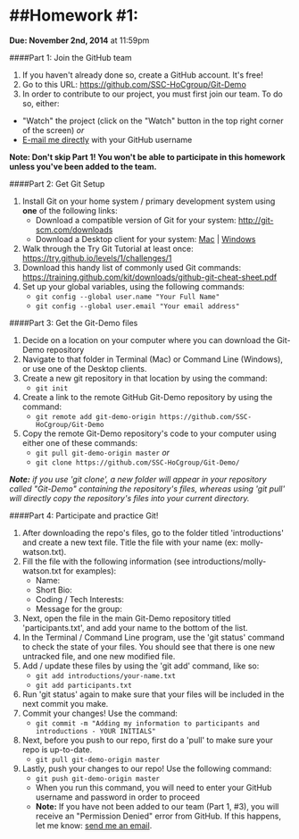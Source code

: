 ##Homework \#1:
=============

**Due: November 2nd, 2014** at 11:59pm

####Part 1: Join the GitHub team

1. If you haven't already done so, create a GitHub account. It's free!
2. Go to this URL: https://github.com/SSC-HoCgroup/Git-Demo
3. In order to contribute to our project, you must first join our team. To do so, either:
  * "Watch" the project (click on the "Watch" button in the top right corner of the screen) *or* 
  * [E-mail me directly](mailto:mollyawatson@gmail.com) with your GitHub username

**Note: Don't skip Part 1! You won't be able to participate in this homework unless you've been added to the team.**

####Part 2: Get Git Setup

1. Install Git on your home system / primary development system using **one** of the following links:
	* Download a compatible version of Git for your system: http://git-scm.com/downloads
	* Download a Desktop client for your system: [Mac](https://mac.github.com/) | [Windows](https://windows.github.com/)
2. Walk through the Try Git Tutorial at least once: https://try.github.io/levels/1/challenges/1
3. Download this handy list of commonly used Git commands: https://training.github.com/kit/downloads/github-git-cheat-sheet.pdf
4. Set up your global variables, using the following commands:
	* ```git config --global user.name "Your Full Name"```
	* ```git config --global user.email "Your email address"```

####Part 3: Get the Git-Demo files

1. Decide on a location on your computer where you can download the Git-Demo repository
2. Navigate to that folder in Terminal (Mac) or Command Line (Windows), or use one of the Desktop clients.
3. Create a new git repository in that location by using the command:
	* ```git init```
4. Create a link to the remote GitHub Git-Demo repository by using the command:
	* ```git remote add git-demo-origin https://github.com/SSC-HoCgroup/Git-Demo```
5. Copy the remote Git-Demo repository's code to your computer using either one of these commands:
	* ```git pull git-demo-origin master``` *or*
	* ```git clone https://github.com/SSC-HoCgroup/Git-Demo/```

***Note:*** *if you use 'git clone', a new folder will appear in your repository called "Git-Demo" containing the repository's files, whereas using 'git pull' will directly copy the repository's files into your current directory.* 

####Part 4: Participate and practice Git!

1. After downloading the repo's files, go to the folder titled 'introductions' and create a new text file. Title the file with your name (ex: molly-watson.txt).
2. Fill the file with the following information (see introductions/molly-watson.txt for examples):
	* Name:
	* Short Bio: 
	* Coding / Tech Interests:
	* Message for the group:
3. Next, open the file in the main Git-Demo repository titled 'participants.txt', and add your name to the bottom of the list. 
4. In the Terminal / Command Line program, use the 'git status' command to check the state of your files. You should see that there is one new untracked file, and one new modified file.
5. Add / update these files by using the 'git add' command, like so:
	* ```git add introductions/your-name.txt```
	* ```git add participants.txt```
6. Run 'git status' again to make sure that your files will be included in the next commit you make.
7. Commit your changes! Use the command:
	* ```git commit -m "Adding my information to participants and introductions - YOUR INITIALS"```
8. Next, before you push to our repo, first do a 'pull' to make sure your repo is up-to-date.
	* ```git pull git-demo-origin master```
9. Lastly, push your changes to our repo! Use the following command: 
	* ```git push git-demo-origin master```
	* When you run this command, you will need to enter your GitHub username and password in order to proceed
	* **Note:** If you have not been added to our team (Part 1, \#3), you will receive an "Permission Denied" error from GitHub. If this happens, let me know: [send me an email](mailto:mollyawatson@gmail.com).

